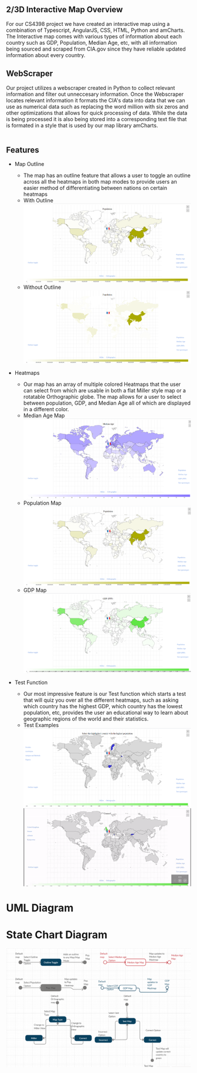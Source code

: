 ## 2/3D Interactive Map Overview 

For our CS4398 project we have created an interactive map using a combination of Typescript, AngularJS, CSS, HTML, Python and amCharts.
  The Interactive map comes with various types of information about each country such as GDP, Population, Median Age, etc, with all information being sourced and scraped from CIA.gov since they have reliable updated information about every country.  
 
## WebScraper
Our project utilizes a webscraper created in Python to collect relevant information and filter out unneccesary information.  Once the Webscraper locates relevant information it formats the CIA's data into data that we can use as numerical data such as replacing the word million with six zeros and other optimizations that allows for quick processing of data. While the data is being processed it is also being stored into a corresponding text file that is formated in a style that is used by our map library amCharts.  
<image of scraped files>
  
## Features
* Map Outline
  * The map has an outline feature that allows a user to toggle an outline across all the heatmaps in both map modes to provide users an easier method of differentiating between nations on certain heatmaps 
  * With Outline ![Outline](https://github.com/Spring-2020-SoftwareEng/2-3D-Interactive-Map/blob/test/MapImages/Outline.png)
  * Without Outline ![W/Outline](https://github.com/Spring-2020-SoftwareEng/2-3D-Interactive-Map/blob/test/MapImages/nooutline.png)
  
* Heatmaps
  * Our map has an array of multiple colored Heatmaps that the user can select from which are usable in both a flat Miller style map or a rotatable Orthographic globe. The map allows for a user to select between population, GDP, and Median Age all of which are displayed in a different color. 
  * Median Age Map ![Median2D](https://github.com/Spring-2020-SoftwareEng/2-3D-Interactive-Map/blob/test/MapImages/Median%20age%20miller.png)
  * Population Map ![Pop2D](https://github.com/Spring-2020-SoftwareEng/2-3D-Interactive-Map/blob/test/MapImages/Population%20pic.png)
  * GDP Map ![GDP2D](https://github.com/Spring-2020-SoftwareEng/2-3D-Interactive-Map/blob/test/MapImages/gdp%20miller.png)
  
* Test Function
  * Our most impressive feature is our Test function which starts a test that will quiz you over all the different heatmaps, such as asking which country has the highest GDP, which country has the lowest population, etc, provides the user an educational way to learn about geographic regions of the world and their statistics.  <maps of test examples>
  * Test Examples  ![Test2D](https://github.com/Spring-2020-SoftwareEng/2-3D-Interactive-Map/blob/test/MapImages/test%20wide%20miller.png) ![Testgif](https://github.com/Spring-2020-SoftwareEng/2-3D-Interactive-Map/blob/test/MapImages/TestFunc.gif) 
  
# UML Diagram
 <picture of UML>

# State Chart Diagram
 ![StateChart](https://github.com/Spring-2020-SoftwareEng/2-3D-Interactive-Map/blob/test/MapImages/Statechart.png)

  
 
  







